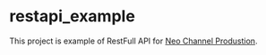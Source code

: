 # restapi_example
This project is example of RestFull API for [Neo Channel Produstion](https://www.youtube.com/watch?v=lQoS0Gz8J-0&list=PLho9vaGqqxs68x1tsoYKDtGGpPi78e4QV).
